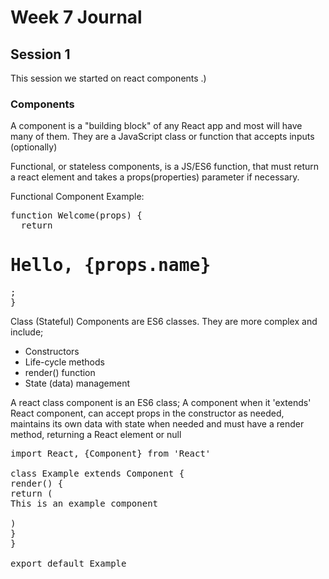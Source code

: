 # Week 7 Journal
## Session 1
This session we started on react components .)

### Components
A component is a "building block" of any React app and most will have many of them.
They are a JavaScript class or function that accepts inputs (optionally)

Functional, or stateless components, is a JS/ES6 function, that must return a react element and takes a props(properties) 
parameter if necessary.

Functional Component Example:
<pre>function Welcome(props) {
  return <h1>Hello, {props.name}</h1>;
}
</pre>

Class (Stateful) Components are ES6 classes. They are more complex and include;
* Constructors
* Life-cycle methods
* render() function
* State (data) management

A react class component is an ES6 class; A component when it 'extends' React component, can accept props in the constructor as needed, 
maintains its own data with state when needed and must have a render method, returning a React element or null

<pre>import React, {Component} from 'React'

class Example extends Component {
render() {
return (
<div>This is an example component</div>
)
}
}

export default Example
</pre>